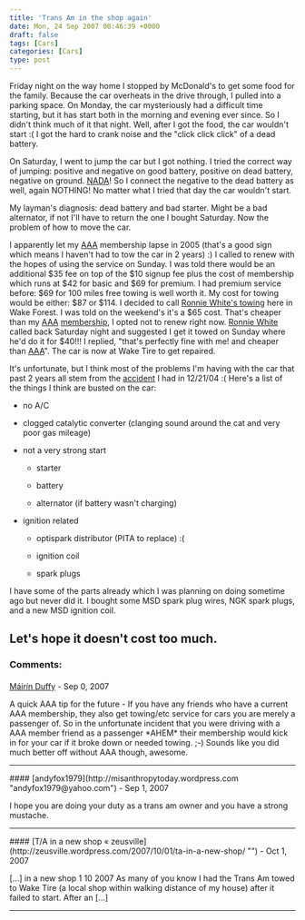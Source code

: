 ```yaml
---
title: 'Trans Am in the shop again'
date: Mon, 24 Sep 2007 00:46:39 +0000
draft: false
tags: [Cars]
categories: [Cars]
type: post
---
```


Friday night on the way home I stopped by McDonald's to get some food for the family. Because the car overheats in the drive through, I pulled into a parking space. On Monday, the car mysteriously had a difficult time starting, but it has start both in the morning and evening ever since. So I didn't think much of it that night. Well, after I got the food, the car wouldn't start :( I got the hard to crank noise and the "click click click" of a dead battery.

On Saturday, I went to jump the car but I got nothing. I tried the correct way of jumping: positive and negative on good battery, positive on dead battery, negative on ground. [NADA](http://www.wordreference.com/es/en/translation.asp?spen=nada)! So I connect the negative to the dead battery as well, again NOTHING! No matter what I tried that day the car wouldn't start.

My layman's diagnosis: dead battery and bad starter. Might be a bad alternator, if not I'll have to return the one I bought Saturday. Now the problem of how to move the car.

I apparently let my [AAA](http://www.aaacarolinas.com/) membership lapse in 2005 (that's a good sign which means I haven't had to tow the car in 2 years) :) I called to renew with the hopes of using the service on Sunday. I was told there would be an additional $35 fee on top of the $10 signup fee plus the cost of membership which runs at $42 for basic and $69 for premium. I had premium service before: $69 for 100 miles free towing is well worth it. My cost for towing would be either: $87 or $114. I decided to call [Ronnie White's towing](http://www.ronniewhites.com/shop/index.htm) here in Wake Forest. I was told on the weekend's it's a $65 cost. That's cheaper than my [AAA](http://www.aaacarolinas.com/) [membership](https://www.joinaaanow.com/member_info.asp?priorityType=noPriorNum), I opted not to renew right now. [Ronnie White](http://www.ronniewhites.com/shop/index.htm) called back Saturday night and suggested I get it towed on Sunday where he'd do it for $40!!! I replied, "that's perfectly fine with me! and cheaper than [AAA](http://www.aaacarolinas.com/)". The car is now at Wake Tire to get repaired.

It's unfortunate, but I think most of the problems I'm having with the car that past 2 years all stem from the [accident](http://zeusville.wordpress.com/2004/12/22/there-is-a-god/) I had in 12/21/04 :( Here's a list of the things I think are busted on the car:

*   no A/C

*   clogged catalytic converter (clanging sound around the cat and very poor gas mileage)

*   not a very strong start
    
    *   starter
    
    *   battery
    
    *   alternator (if battery wasn't charging)
    

*   ignition related
    
    *   optispark distributor (PITA to replace) :(
    
    *   ignition coil
    
    *   spark plugs
    

I have some of the parts already which I was planning on doing sometime ago but never did it. I bought some MSD spark plug wires, NGK spark plugs, and a new MSD ignition coil.

Let's hope it doesn't cost too much.
---
### Comments:
#### 
[Máirín Duffy](http://mihmo.livejournal.com/ "mairin@gmail.com") - <time datetime="2007-09-23 21:46:25">Sep 0, 2007</time>

A quick AAA tip for the future - If you have any friends who have a current AAA membership, they also get towing/etc service for cars you are merely a passenger of. So in the unfortunate incident that you were driving with a AAA member friend as a passenger \*AHEM\* their membership would kick in for your car if it broke down or needed towing. ;-) Sounds like you did much better off without AAA though, awesome.
<hr />
#### 
[andyfox1979](http://misanthropytoday.wordpress.com "andyfox1979@yahoo.com") - <time datetime="2007-09-24 06:21:49">Sep 1, 2007</time>

I hope you are doing your duty as a trans am owner and you have a strong mustache.
<hr />
#### 
[T/A in a new shop &laquo; zeusville](http://zeusville.wordpress.com/2007/10/01/ta-in-a-new-shop/ "") - <time datetime="2007-10-01 22:24:01">Oct 1, 2007</time>

\[...\] in a new shop 1 10 2007 As many of you know I had the Trans Am towed to Wake Tire (a local shop within walking distance of my house) after it failed to start. After an \[...\]
<hr />
